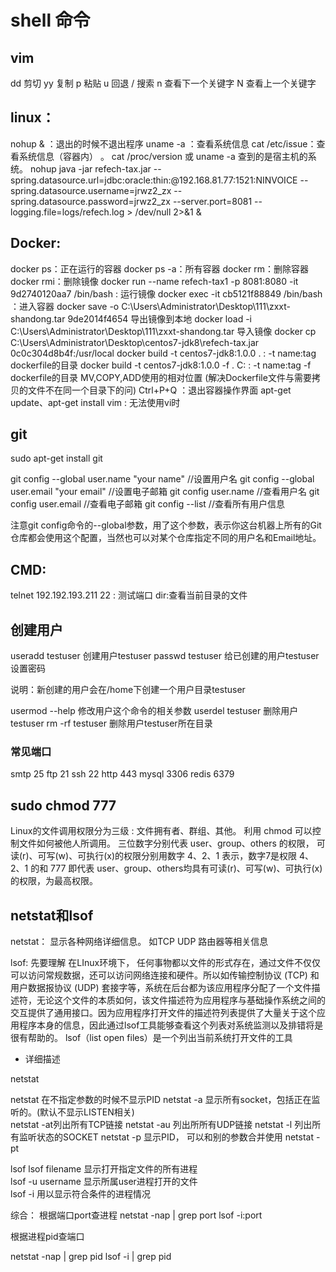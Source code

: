 # shell 命令

## vim

dd 剪切
yy 复制
p 粘贴
u 回退
/ 搜索
n 查看下一个关键字
N 查看上一个关键字

## linux：
nohup & ：退出的时候不退出程序
uname -a ：查看系统信息
cat /etc/issue：查看系统信息（容器内） 。 cat /proc/version 或 uname -a 查到的是宿主机的系统。
nohup java -jar refech-tax.jar --spring.datasource.url=jdbc:oracle:thin:@192.168.81.77:1521:NINVOICE --spring.datasource.username=jrwz2_zx  --spring.datasource.password=jrwz2_zx  --server.port=8081  --logging.file=logs/refech.log   > /dev/null 2>&1 &


## Docker:
docker ps：正在运行的容器
docker ps -a：所有容器
docker rm：删除容器
docker rmi：删除镜像
docker run --name refech-tax1 -p 8081:8080 -it 9d2740120aa7  /bin/bash : 运行镜像
docker exec -it cb5121f88849 /bin/bash ：进入容器
docker save -o C:\Users\Administrator\Desktop\111\zxxt-shandong.tar 9de2014f4654   导出镜像到本地
docker load -i C:\Users\Administrator\Desktop\111\zxxt-shandong.tar  导入镜像
docker cp C:\Users\Administrator\Desktop\centos7-jdk8\refech-tax.jar 0c0c304d8b4f:/usr/local
docker build -t centos7-jdk8:1.0.0 . :  -t name:tag dockerfile的目录
docker build -t centos7-jdk8:1.0.0 -f . C:  :  -t name:tag  -f dockerfile的目录 MV,COPY,ADD使用的相对位置  (解决Dockerfile文件与需要拷贝的文件不在同一个目录下的问)
Ctrl+P+Q ：退出容器操作界面
apt-get update、apt-get install vim : 无法使用vi时


## git

sudo apt-get install git

git config --global user.name "your name"        //设置用户名
git config --global user.email "your email"        //设置电子邮箱
git config user.name                                   //查看用户名
git config user.email                                  //查看电子邮箱
git config --list                                      //查看所有用户信息

注意git config命令的--global参数，用了这个参数，表示你这台机器上所有的Git仓库都会使用这个配置，当然也可以对某个仓库指定不同的用户名和Email地址。

## CMD:
telnet 192.192.193.211 22 : 测试端口
dir:查看当前目录的文件


## 创建用户

useradd testuser  创建用户testuser
passwd testuser  给已创建的用户testuser设置密码

说明：新创建的用户会在/home下创建一个用户目录testuser

usermod --help  修改用户这个命令的相关参数
userdel testuser  删除用户testuser
rm -rf testuser  删除用户testuser所在目录

### 常见端口

smtp 25 
ftp 21 
ssh 22
http 443 
mysql 3306
redis 6379


## sudo chmod 777

Linux的文件调用权限分为三级 : 文件拥有者、群组、其他。
利用 chmod 可以控制文件如何被他人所调用。
三位数字分别代表 user、group、others 的权限，
可读(r)、可写(w)、可执行(x)的权限分别用数字 4、2、1 表示，数字7是权限 4、2、1 的和
777 即代表 user、group、others均具有可读(r)、可写(w)、可执行(x)的权限，为最高权限。

## netstat和lsof

netstat： 显示各种网络详细信息。 如TCP UDP 路由器等相关信息

lsof: 先要理解 在LInux环境下， 任何事物都以文件的形式存在，通过文件不仅仅可以访问常规数据，还可以访问网络连接和硬件。所以如传输控制协议 (TCP) 和用户数据报协议 (UDP) 套接字等，系统在后台都为该应用程序分配了一个文件描述符，无论这个文件的本质如何，该文件描述符为应用程序与基础操作系统之间的交互提供了通用接口。因为应用程序打开文件的描述符列表提供了大量关于这个应用程序本身的信息，因此通过lsof工具能够查看这个列表对系统监测以及排错将是很有帮助的。
lsof（list open files）是一个列出当前系统打开文件的工具

  

- 详细描述

netstat

netstat 在不指定参数的时候不显示PID
netstat -a 显示所有socket，包括正在监听的。(默认不显示LISTEN相关)  
netstat -at列出所有TCP链接
netstat -au 列出所所有UDP链接
netstat -l 列出所有监听状态的SOCKET
netstat -p 显示PID， 可以和别的参数合并使用 netstat -pt

lsof
lsof filename 显示打开指定文件的所有进程  
lsof -u username 显示所属user进程打开的文件  
lsof -i 用以显示符合条件的进程情况  

综合：
根据端口port查进程
   netstat -nap | grep port
      lsof  -i:port  
  
根据进程pid查端口  

 netstat -nap | grep pid
 lsof -i | grep pid
